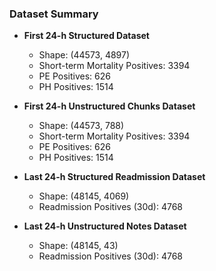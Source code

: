 ### Dataset Summary

* **First 24-h Structured Dataset**

  * Shape: (44573, 4897)
  * Short-term Mortality Positives: 3394
  * PE Positives: 626
  * PH Positives: 1514

* **First 24-h Unstructured Chunks Dataset**

  * Shape: (44573, 788)
  * Short-term Mortality Positives: 3394
  * PE Positives: 626
  * PH Positives: 1514

* **Last 24-h Structured Readmission Dataset**

  * Shape: (48145, 4069)
  * Readmission Positives (30d): 4768

* **Last 24-h Unstructured Notes Dataset**

  * Shape: (48145, 43)
  * Readmission Positives (30d): 4768

